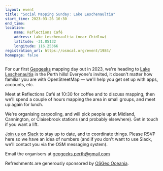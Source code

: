 ```yaml
---
layout: event
title: "Social Mapping Sunday: Lake Leschenaultia"
start_time: 2023-03-26 10:30
end_time: 
location:
    name: Reflections Café
    address: Lake Leschenaultia (near Chidlow)
    latitude: -31.85132
    longitude: 116.25366
registration_url: https://osmcal.org/event/1984/
homepage: false
---
```

For our first [Geogeeks](https://geogeeks.org/) mapping day out in 2023, we're heading to 
[Lake Leschenaultia](https://en.wikipedia.org/wiki/Lake_Leschenaultia) in the Perth hills!
Everyone's invited, it doesn't matter how familiar you are with OpenStreetMap
— we'll help you get set up with apps, accounts, etc.

Meet at Reflections Café at 10:30 for coffee and to discuss mapping,
then we'll spend a couple of hours mapping the area in small groups, and meet up again for lunch.  

We're organising carpooling, and will pick people up at Midland, Cannington, or Claisebrook stations (and probably elsewhere).
Get in touch if you want a lift.

[Join us on Slack](https://join.slack.com/t/geogeeks/shared_invite/zt-13fnotoqb-YkyMTmvwZEB_nDUis_30hw) to stay up to date,
and to coordinate things. Please RSVP here so we have an idea of numbers (and if you don't want to use Slack,
we'll contact you via the OSM messaging system).

Email the organisers at [geogeeks.perth@gmail.com](mailto:geogeeks.perth@gmail.com)

Refreshments are generously sponsored by [OSGeo Oceania](https://wiki.osgeo.org/wiki/Oceania).


